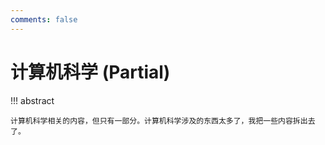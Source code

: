 ```yaml
---
comments: false
---
```


# 计算机科学 (Partial)

!!! abstract

    计算机科学相关的内容，但只有一部分。计算机科学涉及的东西太多了，我把一些内容拆出去了。
